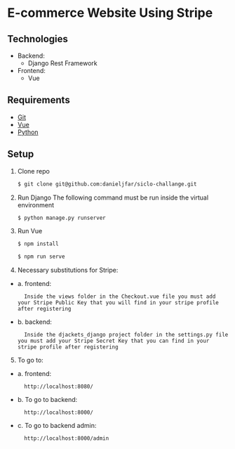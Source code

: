 # E-commerce Website Using Stripe

## Technologies
- Backend:
    - Django Rest Framework
- Frontend:
    - Vue

## Requirements
- [Git](http://git-scm.com/)
- [Vue](https://vuejs.org/)
- [Python](http://www.python.org/)

## Setup
1. Clone repo

    ```bash
    $ git clone git@github.com:danieljfar/siclo-challange.git
    ```

2. Run Django
    The following command must be run inside the virtual environment 
    ```bash
    $ python manage.py runserver
    ```
3. Run Vue
    ```bash
    $ npm install
    ```
    ```bash
    $ npm run serve
    ```
4. Necessary substitutions for Stripe:
  - a. frontend:
    ```
      Inside the views folder in the Checkout.vue file you must add your Stripe Public Key that you will find in your stripe profile after registering
    ```
  - b. backend:
    ```
      Inside the djackets_django project folder in the settings.py file you must add your Stripe Secret Key that you can find in your stripe profile after registering
    ```
5. To go to:
  - a. frontend:
    ```
      http://localhost:8080/
    ```
  - b. To go to backend:
    ```
      http://localhost:8000/
    ```
  - c. To go to backend admin:
    ```
      http://localhost:8000/admin
    ```